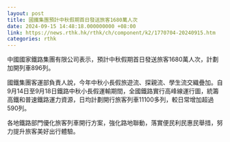 ```yaml
---
layout: post
title: 國鐵集團預計中秋假期首日發送旅客1680萬人次
date: 2024-09-15 14:48:18.000000000 +08:00
link: https://news.rthk.hk/rthk/ch/component/k2/1770704-20240915.htm
categories: rthk
---
```


中國國家鐵路集團有限公司表示，預計中秋假期首日發送旅客1680萬人次，計劃加開列車896列。

國鐵集團客運部負責人說，今年中秋小長假旅遊流、探親流、學生流交織疊加。自9月14日至9月18日鐵路中秋小長假運輸期間，全國鐵路實行高峰線運行圖，統籌高鐵和普速鐵路運力資源，日均計劃開行旅客列車11100多列，較日常增加超過590列。

各地鐵路部門優化旅客列車開行方案，強化路地聯動，落實便民利民惠民舉措，努力提升旅客美好出行體驗。
